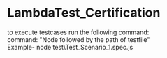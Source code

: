 # LambdaTest_Certification
to execute testcases run the following command:
<br>
command: "Node followed by the path of testfile"
<br>
Example- node test\Test_Scenario_1.spec.js
